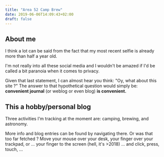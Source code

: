 ```yaml
---
title: "Area 52 Camp Brew"
date: 2019-06-06T14:09:43+02:00
draft: false
---
```


## About me

I think a lot can be said from the fact that my most recent selfie is already more than half a year old.

I'm not really into all these social media and I wouldn't be amazed if I'd be called a bit paranoia when it comes to privacy.

Given that last statement, I can almost hear you think: "Oy, what about this site ?" The answer to that hypothetical question would simply be: **convenient journal** (or weblog or even blog) **is convenient.**

## This a hobby/personal blog

Three activities I'm tracking at the moment are: camping, brewing, and astronomy.

More info and blog entries can be found by navigating there. Or was that too far fetched ? Move your mouse over your desk, your finger over your trackpad, or ... your finger to the screen (hell, it's >2018) ... and click, press, touch, ... 
